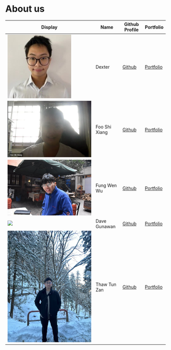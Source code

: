 # About us

| Display                                             | Name          | Github Profile                             | Portfolio                          |
|-----------------------------------------------------|---------------|--------------------------------------------|------------------------------------|
| ![Dexter's photo](images/Dexter.jpg)                | Dexter        | [Github](https://github.com/dextboy/)      | [Portfolio](team/dextboy.md)       |
| ![ShiXiang's photo](images/ShiXiang.jpg)            | Foo Shi Xiang | [Github](https://github.com/sxfoo)         | [Portfolio](team/sxfoo.md)         |
| ![WenWu's photo](images/WenWu.jpg)                  | Fung Wen Wu   | [Github](https://github.com/fungg0)        | [Portfolio](team/fungg0.md)        |
| ![](https://via.placeholder.com/100.png?text=Photo) | Dave Gunawan  | [Github](https://github.com/jensonjenkins) | [Portfolio](team/jensonjenkins.md) |
| ![Thaw's photo](images/Thaw.jpg)                    | Thaw Tun Zan  | [Github](https://github.com/ThawTunZan)    | [Portfolio](team/thawtunzan.md)    |